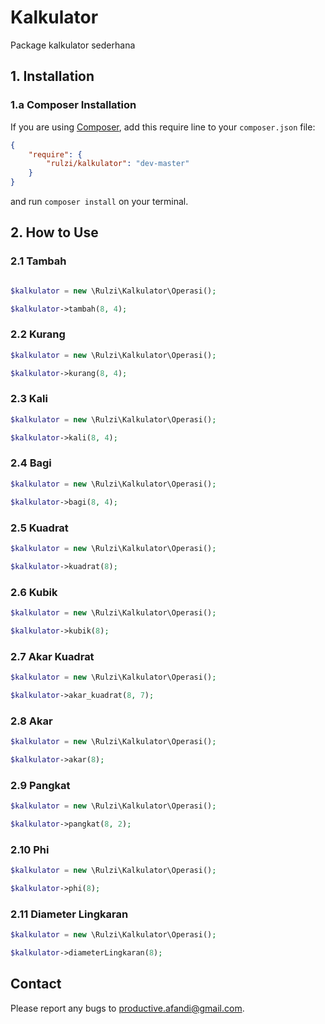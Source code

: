 # Kalkulator

Package kalkulator sederhana

## 1. Installation

### 1.a Composer Installation

If you are using [Composer](https://getcomposer.org), add this require line to your `composer.json` file:

```json
{
    "require": {
        "rulzi/kalkulator": "dev-master"
    }
}
```

and run `composer install` on your terminal.

## 2. How to Use

### 2.1 Tambah

```php

$kalkulator = new \Rulzi\Kalkulator\Operasi();

$kalkulator->tambah(8, 4);

```

### 2.2 Kurang

```php
$kalkulator = new \Rulzi\Kalkulator\Operasi();

$kalkulator->kurang(8, 4);
```

### 2.3 Kali

```php
$kalkulator = new \Rulzi\Kalkulator\Operasi();

$kalkulator->kali(8, 4);
```

### 2.4 Bagi

```php
$kalkulator = new \Rulzi\Kalkulator\Operasi();

$kalkulator->bagi(8, 4);
```

### 2.5 Kuadrat

```php
$kalkulator = new \Rulzi\Kalkulator\Operasi();

$kalkulator->kuadrat(8);
```

### 2.6 Kubik

```php
$kalkulator = new \Rulzi\Kalkulator\Operasi();

$kalkulator->kubik(8);
```

### 2.7 Akar Kuadrat

```php
$kalkulator = new \Rulzi\Kalkulator\Operasi();

$kalkulator->akar_kuadrat(8, 7);
```

### 2.8 Akar

```php
$kalkulator = new \Rulzi\Kalkulator\Operasi();

$kalkulator->akar(8);
```


### 2.9 Pangkat

```php
$kalkulator = new \Rulzi\Kalkulator\Operasi();

$kalkulator->pangkat(8, 2);
```

### 2.10 Phi

```php
$kalkulator = new \Rulzi\Kalkulator\Operasi();

$kalkulator->phi(8);
```

### 2.11 Diameter Lingkaran 

```php
$kalkulator = new \Rulzi\Kalkulator\Operasi();

$kalkulator->diameterLingkaran(8);
```

## Contact

Please report any bugs to productive.afandi@gmail.com.